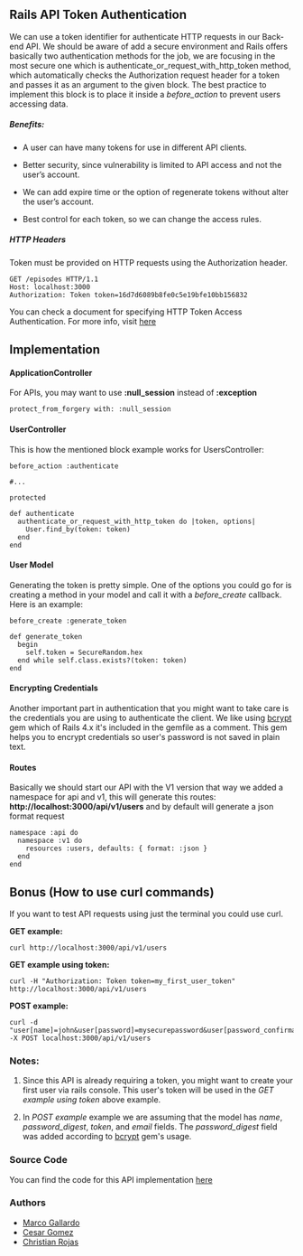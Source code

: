 ## Rails API Token Authentication
We can use a token identifier for authenticate HTTP requests in our Back-end API. We should be aware of add a secure environment and Rails offers basically two authentication methods for the job, we are focusing in the most secure one which is authenticate_or_request_with_http_token method, which automatically checks the Authorization request header for a token and passes it as an argument to the given block. The best practice to implement this block is to place it inside a *before_action* to prevent users accessing data.

##### Benefits:

+ A user can have many tokens for use in different API clients.

+ Better security, since vulnerability is limited to API access
and not the user’s account.

+ We can add expire time or the option of regenerate tokens without alter the user’s account.

+ Best control for each token, so we can change the access rules.


##### HTTP Headers
Token must be provided on HTTP requests using the Authorization header.

    GET /episodes HTTP/1.1
    Host: localhost:3000
    Authorization: Token token=16d7d6089b8fe0c5e19bfe10bb156832


You can check a document for specifying HTTP Token Access Authentication. For more info, visit [here](http://tools.ietf.org/html/dra!-hammer-http-token-auth-01)

## Implementation

#### ApplicationController
For APIs, you may want to use **:null_session** instead of **:exception**

    protect_from_forgery with: :null_session

#### UserController
This is how the mentioned block example works for UsersController:


    before_action :authenticate

    #...

    protected

    def authenticate
      authenticate_or_request_with_http_token do |token, options|
        User.find_by(token: token)
      end
    end


#### User Model

Generating the token is pretty simple. One of the options you could go for is creating a method in your model and call it with a *before_create* callback. Here is an example:

    before_create :generate_token

    def generate_token
      begin
        self.token = SecureRandom.hex
      end while self.class.exists?(token: token)
    end


#### Encrypting Credentials

Another important part in authentication that you might want to take care is the credentials you are using to authenticate the client. We like using [bcrypt](https://github.com/codahale/bcrypt-ruby) gem which of Rails 4.x it's included in the gemfile as a comment. This gem helps you to encrypt credentials so user's password is not saved in plain text.

#### Routes
Basically we should start our API with the V1 version that way we added a namespace for api and v1, this will generate this routes: **http://localhost:3000/api/v1/users** and by default will generate a json format request

    namespace :api do
      namespace :v1 do
        resources :users, defaults: { format: :json }
      end
    end


## Bonus (How to use curl commands)


If you want to test API requests using just the terminal you could use curl.

**GET example:**

```
curl http://localhost:3000/api/v1/users
```

**GET example using token:**
```
curl -H "Authorization: Token token=my_first_user_token" http://localhost:3000/api/v1/users
```

**POST example:**

```
curl -d "user[name]=john&user[password]=mysecurepassword&user[password_confirmation]=mysecurepassword&user[email]=john@doe.com" -X POST localhost:3000/api/v1/users
```

### Notes:

1. Since this API is already requiring a token, you might want to create your first user via rails console. This user's token will be used in the *GET example using token* above example.

2. In *POST example* example we are assuming that the model has *name*, *password_digest*, *token*, and *email* fields. The *password_digest* field was added according to [bcrypt](https://github.com/codahale/bcrypt-ruby) gem's usage.

### Source Code
You can find the code for this API implementation [here](https://github.com/tangosource/rails-api-token-authentication)

### Authors

- [Marco Gallardo](https://github.com/marco-gallardo)
- [Cesar Gomez](https://github.com/cesargomez89)
- [Christian Rojas](https://github.com/christianrojas)